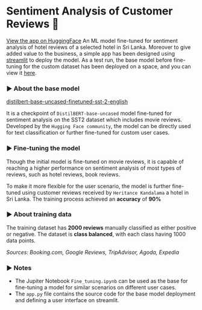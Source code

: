 # Sentiment Analysis of Customer Reviews 🏨
[View the app on HuggingFace](https://huggingface.co/spaces/Uvini/Hotel-Reviews)
An ML model fine-tuned for sentiment analysis of hotel reviews of a selected hotel in Sri Lanka. Moreover to give added value to the business, a simple app has been designed using [streamlit](https://streamlit.io) to deploy the model. As a test run, the base model before fine-tuning for the custom dataset has been deployed on a space, and you can view it [here](https://huggingface.co/distilbert-base-uncased-finetuned-sst-2-english).

### ▶️ About the base model

[distilbert-base-uncased-finetuned-sst-2-english](https://huggingface.co/distilbert-base-uncased-finetuned-sst-2-english)

It is a checkpoint of `DistilBERT-base-uncased` model fine-tuned for sentiment analysis on the SST2 dataset which includes movie reviews. Developed by the `Hugging Face community`, the model can be directly used for text classification or further fine-tuned for custom user cases.  

### ▶️ Fine-tuning the model 

Though the initial model is fine-tuned on movie reviews, it is capable of reaching a higher performance on sentiment analysis of most types of reviews, such as hotel reviews, book reviews.

To make it more flexible for the user scenario, the model is further fine-tuned using customer reviews received by `Heritance Kandalama` a hotel in Sri Lanka. The training process achieved an **accuracy** of **90%**

### ▶️ About training data

The training dataset has **2000 reviews** manually classified as either positive or negative. The dataset is **class balanced**, with each class having 1000 data points.

*Sources: Booking.com, Google Reviews, TripAdvisor, Agoda, Expedia*

### ▶️ Notes

* The Jupiter Notebook `Fine_tuning.ipynb` can be used as the base for fine-tuning a model for similar scenarios on different user cases.
* The `app.py` file contains the source code for the base model deployment and defining a user interface on streamlit.
